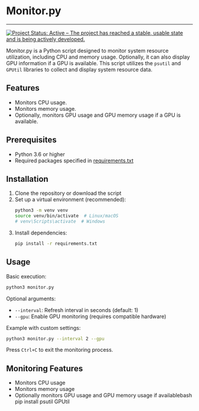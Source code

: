 # Monitor.py
---
[![Project Status: Active – The project has reached a stable, usable state and is being actively developed.](https://www.repostatus.org/badges/latest/active.svg)](https://www.repostatus.org/#active)



Monitor.py is a Python script designed to monitor system resource utilization, including CPU and memory usage. Optionally, it can also display GPU information if a GPU is available. This script utilizes the `psutil` and `GPUtil` libraries to collect and display system resource data.

## Features

- Monitors CPU usage.
- Monitors memory usage.
- Optionally, monitors GPU usage and GPU memory usage if a GPU is available.

## Prerequisites

- Python 3.6 or higher
- Required packages specified in [requirements.txt](requirements.txt)

## Installation

1. Clone the repository or download the script
2. Set up a virtual environment (recommended):
   ```bash
   python3 -m venv venv
   source venv/bin/activate  # Linux/macOS
   # venv\Scripts\activate  # Windows
   ```
3. Install dependencies:
   ```bash
   pip install -r requirements.txt
   ```

## Usage

Basic execution:
```bash
python3 monitor.py
```

Optional arguments:
- `--interval`: Refresh interval in seconds (default: 1)
- `--gpu`: Enable GPU monitoring (requires compatible hardware)

Example with custom settings:
```bash
python3 monitor.py --interval 2 --gpu
```

Press `Ctrl+C` to exit the monitoring process.

## Monitoring Features

- Monitors CPU usage
- Monitors memory usage
- Optionally monitors GPU usage and GPU memory usage if availablebash
pip install psutil GPUtil
